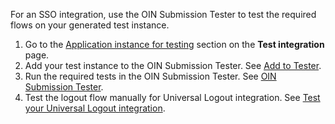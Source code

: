 For an SSO integration, use the OIN Submission Tester to test the required flows on your generated test instance.

1. Go to the [Application instance for testing](/docs/guides/submit-oin-app/openidconnect/main/#application-instances-for-testing) section on the **Test integration** page.
1. Add your test instance to the OIN Submission Tester. See [Add to Tester](/docs/guides/submit-oin-app/openidconnect/main/#add-to-tester).
1. Run the required tests in the OIN Submission Tester. See [OIN Submission Tester](/docs/guides/submit-oin-app/openidconnect/main/#oin-submission-tester).
1. Test the logout flow manually for Universal Logout integration. See [Test your Universal Logout integration](/docs/guides/submit-oin-app/openidconnect/main/#test-your-universal-logout-integration).